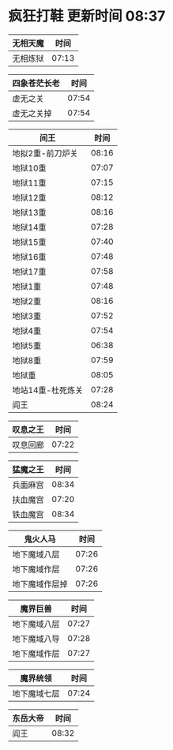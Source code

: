 # 疯狂打鞋 更新时间 08:37

| 无相天魔   | 时间    |
|--------|-------|
| 无相炼狱 | 07:13 |

| 四象苍茫长老   | 时间    |
|--------|-------|
| 虚无之关 | 07:54 |
| 虚无之关掉 | 07:54 |

| 间王   | 时间    |
|--------|-------|
| 地拟2重-前刀炉关 | 08:16 |
| 地狱10重 | 07:07 |
| 地狱11重 | 07:15 |
| 地狱12重 | 08:12 |
| 地狱13重 | 08:16 |
| 地狱14重 | 07:28 |
| 地狱15重 | 07:40 |
| 地狱16重 | 07:48 |
| 地狱17重 | 07:58 |
| 地狱1重 | 07:48 |
| 地狱2重 | 08:16 |
| 地狱3重 | 07:52 |
| 地狱4重 | 07:54 |
| 地狱5重 | 06:38 |
| 地狱8重 | 07:59 |
| 地狱重 | 08:05 |
| 地站14重-杜死炼关 | 07:28 |
| 阎王 | 08:24 |

| 叹息之王   | 时间    |
|--------|-------|
| 叹息回廊 | 07:22 |

| 猛魔之王   | 时间    |
|--------|-------|
| 兵面麻宫 | 08:34 |
| 扶血魔宫 | 07:20 |
| 铁血魔宫 | 08:34 |

| 鬼火人马   | 时间    |
|--------|-------|
| 地下魔域八层 | 07:26 |
| 地下魔域作层 | 07:26 |
| 地下魔域作层掉 | 07:26 |

| 魔界巨兽   | 时间    |
|--------|-------|
| 地下魔域八层 | 07:27 |
| 地下魔域八导 | 07:28 |
| 地下魔域作层 | 07:27 |

| 魔界统领   | 时间    |
|--------|-------|
| 地下魔域七层 | 07:24 |

| 东岳大帝   | 时间    |
|--------|-------|
| 阎王 | 08:32 |